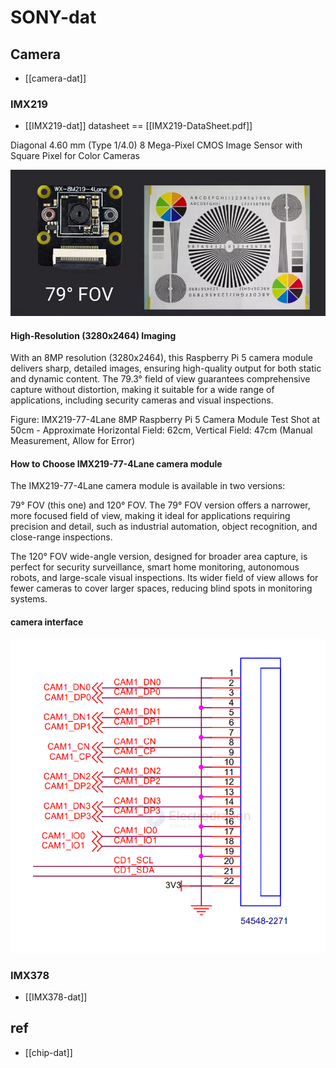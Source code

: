 
# SONY-dat

## Camera 

- [[camera-dat]]

### IMX219 

- [[IMX219-dat]] datasheet == [[IMX219-DataSheet.pdf]] 

Diagonal 4.60 mm (Type 1/4.0) 8 Mega-Pixel CMOS Image Sensor with Square Pixel for Color Cameras 

![](2025-07-13-02-05-03.png)

#### High-Resolution (3280x2464) Imaging

With an 8MP resolution (3280x2464), this Raspberry Pi 5 camera module delivers sharp, detailed images, ensuring high-quality output for both static and dynamic content. The 79.3° field of view guarantees comprehensive capture without distortion, making it suitable for a wide range of applications, including security cameras and visual inspections.


Figure: IMX219-77-4Lane 8MP Raspberry Pi 5 Camera Module Test Shot at 50cm - Approximate Horizontal Field: 62cm, Vertical Field: 47cm (Manual Measurement, Allow for Error)

#### How to Choose IMX219-77-4Lane camera module

The IMX219-77-4Lane camera module is available in two versions: 

79° FOV (this one) and 120° FOV. The 79° FOV version offers a narrower, more focused field of view, making it ideal for applications requiring precision and detail, such as industrial automation, object recognition, and close-range inspections. 

The 120° FOV wide-angle version, designed for broader area capture, is perfect for security surveillance, smart home monitoring, autonomous robots, and large-scale visual inspections. Its wider field of view allows for fewer cameras to cover larger spaces, reducing blind spots in monitoring systems.

#### camera interface 

![](2025-07-13-02-06-12.png)


### IMX378 

- [[IMX378-dat]]

## ref 

- [[chip-dat]]